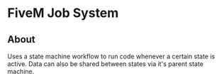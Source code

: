 # FiveM Job System

## About

Uses a state machine workflow to run code whenever a certain state is active. Data can also be shared between states via it's parent state machine.
